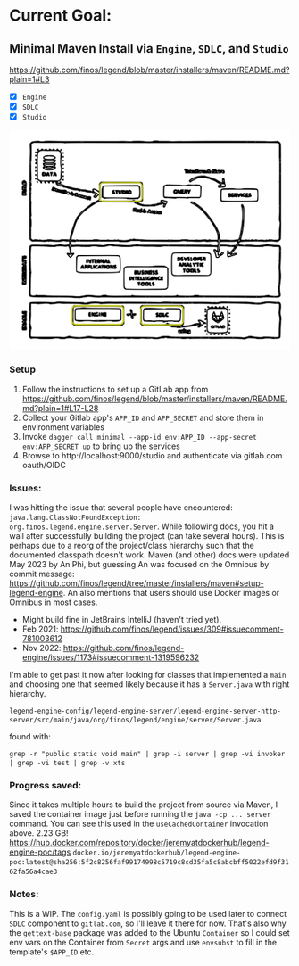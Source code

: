 # Current Goal:
## Minimal Maven Install via `Engine`, `SDLC`, and `Studio`
https://github.com/finos/legend/blob/master/installers/maven/README.md?plain=1#L3
- [X] `Engine`
- [X] `SDLC`
- [X] `Studio`

<img src="legend_arch.svg" width="600" />

### Setup
1. Follow the instructions to set up a GitLab app from https://github.com/finos/legend/blob/master/installers/maven/README.md?plain=1#L17-L28
2. Collect your Gitlab app's `APP_ID` and `APP_SECRET` and store them in environment variables
3. Invoke `dagger call minimal --app-id env:APP_ID --app-secret env:APP_SECRET up` to bring up the services 
4. Browse to http://localhost:9000/studio and authenticate via gitlab.com oauth/OIDC

### Issues:
I was hitting the issue that several people have encountered: `java.lang.ClassNotFoundException: org.finos.legend.engine.server.Server`. While following docs, you hit a wall after successfully building the project (can take several hours). This is perhaps due to a reorg of the project/class hierarchy such that the documented classpath doesn't work. Maven (and other) docs were updated May 2023 by An Phi, but guessing An was focused on the Omnibus by commit message: https://github.com/finos/legend/tree/master/installers/maven#setup-legend-engine. An also mentions that users should use Docker images or Omnibus in most cases.
- Might build fine in JetBrains IntelliJ (haven't tried yet).
- Feb 2021: https://github.com/finos/legend/issues/309#issuecomment-781003612
- Nov 2022: https://github.com/finos/legend-engine/issues/1173#issuecomment-1319596232 

I'm able to get past it now after looking for classes that implemented a `main` and choosing one that seemed likely because it has a `Server.java` with right hierarchy.
```
legend-engine-config/legend-engine-server/legend-engine-server-http-server/src/main/java/org/finos/legend/engine/server/Server.java
```
found with:
```
grep -r "public static void main" | grep -i server | grep -vi invoker | grep -vi test | grep -v xts
```

### Progress saved:
Since it takes multiple hours to build the project from source via Maven, I saved the container image just before running the `java -cp ... server` command. You can see this used in the `useCachedContainer` invocation above. 2.23 GB! 
https://hub.docker.com/repository/docker/jeremyatdockerhub/legend-engine-poc/tags
`docker.io/jeremyatdockerhub/legend-engine-poc:latest@sha256:5f2c8256faf99174998c5719c8cd35fa5c8abcbff5022efd9f3162fa56a4cae3`

### Notes:
This is a WIP. The `config.yaml` is possibly going to be used later to connect `SDLC` component to `gitlab.com`, so I'll leave it there for now. That's also why the `gettext-base` package was added to the Ubuntu `Container` so I could set env vars on the Container from `Secret` args and use `envsubst` to fill in the template's `$APP_ID` etc.
